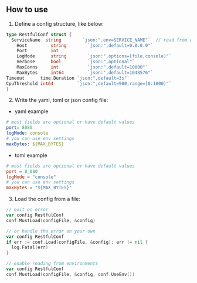 ## How to use

1. Define a config structure, like below:

```go
type RestfulConf struct {
  ServiceName  string        `json:",env=SERVICE_NAME"`  // read from env automatically
	Host         string        `json:",default=0.0.0.0"`
	Port         int
	LogMode      string        `json:",options=[file,console]"`
	Verbose      bool          `json:",optional"`
	MaxConns     int           `json:",default=10000"`
	MaxBytes     int64         `json:",default=1048576"`
Timeout      time.Duration `json:",default=3s"`
CpuThreshold int64         `json:",default=900,range=[0:1000)"`
}
```

2. Write the yaml, toml or json config file:

- yaml example

```yaml
# most fields are optional or have default values
port: 8080
logMode: console
# you can use env settings
maxBytes: ${MAX_BYTES}
```

- toml example

```toml
# most fields are optional or have default values
port = 8_080
logMode = "console"
# you can use env settings
maxBytes = "${MAX_BYTES}"
```

3. Load the config from a file:

```go
// exit on error
var config RestfulConf
conf.MustLoad(configFile, &config)

// or handle the error on your own
var config RestfulConf
if err := conf.Load(configFile, &config); err != nil {
  log.Fatal(err)
}

// enable reading from environments
var config RestfulConf
conf.MustLoad(configFile, &config, conf.UseEnv())
```

